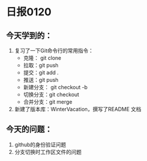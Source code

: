 # 日报0120

## 今天学到的：

1. 复习了一下Git命令行的常用指令：
   * 克隆： git clone
   * 拉取：git push
   * 提交：git add .
   * 推送：git push
   * 新建分支： git checkout -b
   * 切换分支：git checkout
   * 合并分支：git merge
2. 新建了版本库：WinterVacation，撰写了README 文档

## 今天的问题：

1. github的身份验证问题
2. 分支切换时工作区文件的问题


